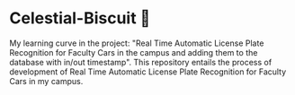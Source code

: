 # Celestial-Biscuit 🚀

My learning curve in the project: "Real Time Automatic License Plate Recognition for Faculty Cars in the campus and adding them to the database with in/out timestamp". This repository entails the process of development of Real Time Automatic License Plate Recognition for Faculty Cars in my campus.
